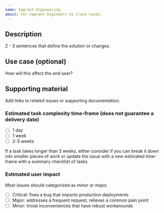 ```yaml
---
name: Vagrant Engineering
about: For Vagrant Engineers to track tasks. 
---
```


<!--
This template is intended for the Vagrant Engineering team to track tasks. 

Use the Bug Report issue template to request help when Vagrant is not working as expected and the feature request to suggest an enhancement. 
-->

## Description 
2 - 3 sentences that define the solution or changes. 

## Use case (optional) 
How will this affect the end user? 

## Supporting material 
Add links to related issues or supporting documentation. 

### Estimated task complexity time-frame (does not guarantee a delivery date)
- [ ] 1 day
- [ ] 1 week
- [ ] 2-3 weeks

If a task takes longer than 3 weeks, either consider if you can break it down into smaller pieces of work or update the issue with a new estimated time-frame with a summary checklist of tasks. 

### Estimated user impact
Most issues should categorized as minor or major. 
- [ ] Critical: fixes a bug that impacts production deployments
- [ ] Major: addresses a frequent request, relieves a common pain point
- [ ] Minor: trivial inconveniences that have robust workarounds 

<!--
To complete this issue: 

* add labels
* select a milestone 

Your milestone selection will be considered a suggestion for the team to review during backlog grooming.

Additional labels to consider: 

Select a task size label based on the estimated completion time and description (task-small, task-medium, task-large).

If the estimated user impact is marked as critical, also add a critical label.
-->

